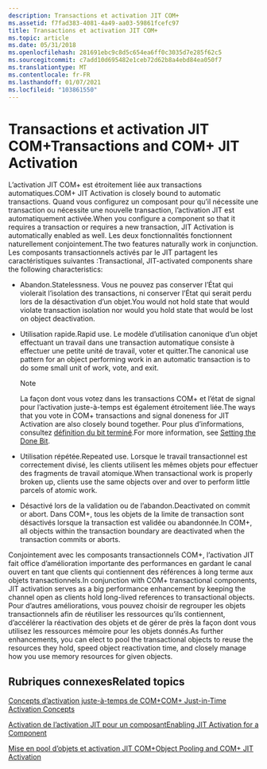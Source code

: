 ```yaml
---
description: Transactions et activation JIT COM+
ms.assetid: f7fad383-4081-4a49-aa03-59861fcefc97
title: Transactions et activation JIT COM+
ms.topic: article
ms.date: 05/31/2018
ms.openlocfilehash: 281691ebc9c8d5c654ea6ff0c3035d7e285f62c5
ms.sourcegitcommit: c7add10d695482e1ceb72d62b8a4ebd84ea050f7
ms.translationtype: MT
ms.contentlocale: fr-FR
ms.lasthandoff: 01/07/2021
ms.locfileid: "103861550"
---
```

# <a name="transactions-and-com-jit-activation"></a><span data-ttu-id="f81da-103">Transactions et activation JIT COM+</span><span class="sxs-lookup"><span data-stu-id="f81da-103">Transactions and COM+ JIT Activation</span></span>

<span data-ttu-id="f81da-104">L’activation JIT COM+ est étroitement liée aux transactions automatiques.</span><span class="sxs-lookup"><span data-stu-id="f81da-104">COM+ JIT Activation is closely bound to automatic transactions.</span></span> <span data-ttu-id="f81da-105">Quand vous configurez un composant pour qu’il nécessite une transaction ou nécessite une nouvelle transaction, l’activation JIT est automatiquement activée.</span><span class="sxs-lookup"><span data-stu-id="f81da-105">When you configure a component so that it requires a transaction or requires a new transaction, JIT Activation is automatically enabled as well.</span></span> <span data-ttu-id="f81da-106">Les deux fonctionnalités fonctionnent naturellement conjointement.</span><span class="sxs-lookup"><span data-stu-id="f81da-106">The two features naturally work in conjunction.</span></span> <span data-ttu-id="f81da-107">Les composants transactionnels activés par le JIT partagent les caractéristiques suivantes :</span><span class="sxs-lookup"><span data-stu-id="f81da-107">Transactional, JIT-activated components share the following characteristics:</span></span>

-   <span data-ttu-id="f81da-108">Abandon.</span><span class="sxs-lookup"><span data-stu-id="f81da-108">Statelessness.</span></span> <span data-ttu-id="f81da-109">Vous ne pouvez pas conserver l’État qui violerait l’isolation des transactions, ni conserver l’État qui serait perdu lors de la désactivation d’un objet.</span><span class="sxs-lookup"><span data-stu-id="f81da-109">You would not hold state that would violate transaction isolation nor would you hold state that would be lost on object deactivation.</span></span>

-   <span data-ttu-id="f81da-110">Utilisation rapide.</span><span class="sxs-lookup"><span data-stu-id="f81da-110">Rapid use.</span></span> <span data-ttu-id="f81da-111">Le modèle d’utilisation canonique d’un objet effectuant un travail dans une transaction automatique consiste à effectuer une petite unité de travail, voter et quitter.</span><span class="sxs-lookup"><span data-stu-id="f81da-111">The canonical use pattern for an object performing work in an automatic transaction is to do some small unit of work, vote, and exit.</span></span>

    > [!Note]  
    > <span data-ttu-id="f81da-112">La façon dont vous votez dans les transactions COM+ et l’état de signal pour l’activation juste-à-temps est également étroitement liée.</span><span class="sxs-lookup"><span data-stu-id="f81da-112">The ways that you vote in COM+ transactions and signal doneness for JIT Activation are also closely bound together.</span></span> <span data-ttu-id="f81da-113">Pour plus d’informations, consultez [définition du bit terminé](setting-the-done-bit.md).</span><span class="sxs-lookup"><span data-stu-id="f81da-113">For more information, see [Setting the Done Bit](setting-the-done-bit.md).</span></span>

     

-   <span data-ttu-id="f81da-114">Utilisation répétée.</span><span class="sxs-lookup"><span data-stu-id="f81da-114">Repeated use.</span></span> <span data-ttu-id="f81da-115">Lorsque le travail transactionnel est correctement divisé, les clients utilisent les mêmes objets pour effectuer des fragments de travail atomique.</span><span class="sxs-lookup"><span data-stu-id="f81da-115">When transactional work is properly broken up, clients use the same objects over and over to perform little parcels of atomic work.</span></span>

-   <span data-ttu-id="f81da-116">Désactivé lors de la validation ou de l’abandon.</span><span class="sxs-lookup"><span data-stu-id="f81da-116">Deactivated on commit or abort.</span></span> <span data-ttu-id="f81da-117">Dans COM+, tous les objets de la limite de transaction sont désactivés lorsque la transaction est validée ou abandonnée.</span><span class="sxs-lookup"><span data-stu-id="f81da-117">In COM+, all objects within the transaction boundary are deactivated when the transaction commits or aborts.</span></span>

<span data-ttu-id="f81da-118">Conjointement avec les composants transactionnels COM+, l’activation JIT fait office d’amélioration importante des performances en gardant le canal ouvert en tant que clients qui contiennent des références à long terme aux objets transactionnels.</span><span class="sxs-lookup"><span data-stu-id="f81da-118">In conjunction with COM+ transactional components, JIT activation serves as a big performance enhancement by keeping the channel open as clients hold long-lived references to transactional objects.</span></span> <span data-ttu-id="f81da-119">Pour d’autres améliorations, vous pouvez choisir de regrouper les objets transactionnels afin de réutiliser les ressources qu’ils contiennent, d’accélérer la réactivation des objets et de gérer de près la façon dont vous utilisez les ressources mémoire pour les objets donnés.</span><span class="sxs-lookup"><span data-stu-id="f81da-119">As further enhancements, you can elect to pool the transactional objects to reuse the resources they hold, speed object reactivation time, and closely manage how you use memory resources for given objects.</span></span>

## <a name="related-topics"></a><span data-ttu-id="f81da-120">Rubriques connexes</span><span class="sxs-lookup"><span data-stu-id="f81da-120">Related topics</span></span>

<dl> <dt>

[<span data-ttu-id="f81da-121">Concepts d’activation juste-à-temps de COM+</span><span class="sxs-lookup"><span data-stu-id="f81da-121">COM+ Just-in-Time Activation Concepts</span></span>](com--just-in-time-activation-concepts.md)
</dt> <dt>

[<span data-ttu-id="f81da-122">Activation de l’activation JIT pour un composant</span><span class="sxs-lookup"><span data-stu-id="f81da-122">Enabling JIT Activation for a Component</span></span>](enabling-jit-activation-for-a-component.md)
</dt> <dt>

[<span data-ttu-id="f81da-123">Mise en pool d’objets et activation JIT COM+</span><span class="sxs-lookup"><span data-stu-id="f81da-123">Object Pooling and COM+ JIT Activation</span></span>](object-pooling-and-com--jit-activation.md)
</dt> </dl>

 

 




